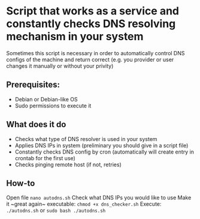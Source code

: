 # Script that works as a service and constantly checks DNS resolving mechanism in your system

Sometimes this script is necessary in order to automatically control DNS configs of the machine and return correct (e.g. you provider or user changes it manually or without your privity)

## Prerequisites:

- Debian or Debian-like OS
- Sudo permissions to execute it

## What does it do

- Checks what type of DNS resolver is used in your system
- Applies DNS IPs in system (preliminary you should give in a script file)
- Constantly checks DNS config by cron (automatically will create entry in crontab for the first use)
- Checks pinging remote host (if not, retries)

## How-to

Open file `nano autodns.sh`
Check what DNS IPs you would like to use
Make it ~great again~ executable: `chmod +x dns_checker.sh`
Execute: `./autodns.sh` or `sudo bash ./autodns.sh`
